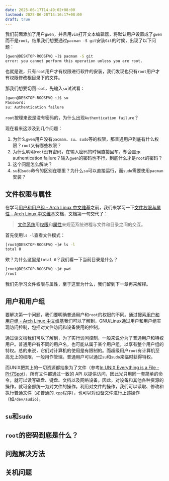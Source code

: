 ```yaml
---
date: 2025-06-17T14:49:02+08:00
lastmod: 2025-06-28T14:16:17+08:00
draft: true
---
```


我们前面添加了用户`gwen`，并且用`vim`打开文本编辑器，将默认用户设置成了`gwen`而不是`root`。结果我们想要通过`pacman -S git`安装`Git`的时候，出现了以下问题：

```bash
[gwen@DESKTOP-ROOSFVQ ~]$ pacman -S git
error: you cannot perform this operation unless you are root.
```

也就是说，只有`root`用户才有权限进行软件的安装，我们发现也只有`root`用户才有权限修改根目录下的文件。

那我们想要切回`root`，先输入`su`试试看：

```bash
[gwen@DESKTOP-ROOSFVQ ~]$ su
Password:
su: Authentication failure
```

`root`按理来说是没有密码的，为什么出现`Authentication failure`？

现在看来这涉及到几个问题：

1. 为什么`gwen`用户没有`pacman`、`su`、`sudo`等的权限，那普通用户到底有什么权限？`root`又有哪些权限？
2. 为什么明明`root`没有密码，在输入密码的时候直接回车，却会显示authentication failure？输入`gwen`的密码也不行，到底什么才是`root`的密码？
3. 这个问题怎么解决？
4. `su`和`sudo`命令的区别在哪里？为什么`su`可以直接运行，而`sudo`需要使用`pacman`安装？

## 文件权限与属性

在学习[用户和用户组 - Arch Linux 中文维基](https://wiki.archlinuxcn.org/zh-sg/%E7%94%A8%E6%88%B7%E5%92%8C%E7%94%A8%E6%88%B7%E7%BB%84)之前，我们来学习一下[文件权限与属性 - Arch Linux 中文维基](https://wiki.archlinuxcn.org/zh-sg/%E6%96%87%E4%BB%B6%E6%9D%83%E9%99%90%E4%B8%8E%E5%B1%9E%E6%80%A7#)文档，文档第一句交代了：

> [文件系统](https://wiki.archlinuxcn.org/wiki/%E6%96%87%E4%BB%B6%E7%B3%BB%E7%BB%9F "文件系统")用[权限](https://en.wikipedia.org/wiki/File_system_permissions "w:File system permissions")和[属性](https://en.wikipedia.org/wiki/File_attribute "w:File attribute")来规范系统进程与文件和目录之间的交互。

首先使用`ls -l`查看文件模式：

```bash
[root@DESKTOP-ROOSFVQ ~]# ls -l
total 0
```

欸？为什么这里是`total 0`？我们看一下当前目录是什么？

```bash
[root@DESKTOP-ROOSFVQ ~]# pwd
/root
```

我们先学习文件权限与属性，至于这里为什么，我们留到下一章再来解释。

## 用户和用户组

要解决第一个问题，我们要明确普通用户和`root`的权限的不同。通过搜索[用户和用户组 - Arch Linux 中文维基](https://wiki.archlinuxcn.org/zh-sg/%E7%94%A8%E6%88%B7%E5%92%8C%E7%94%A8%E6%88%B7%E7%BB%84)我们可以了解到，GNU/Linux通过用户和用户组实现访问控制，包括对文件访问和设备使用的控制。

通过读文档我们可以了解到，为了实行访问控制，一般来说分为了普通用户和特权用户。普通用户有不同的用户名，也可能从属于某个用户组，以享有整个用户组的特权。总的来说，它们对计算机的使用是有限制的。而超级用户`root`有计算机至高无上的权限，一般用作管理。普通用户可以通过`su`和`sudo`来临时获得特权。

而UNIX把其上的一切资源都抽象为了文件（参考[In UNIX Everything is a File - PH7Spot](https://web.archive.org/web/20190816135930/http://ph7spot.com/musings/in-unix-everything-is-a-file)），所有文件都通过一致的 API 以提供访问，因此光只用同一套简单的命令，就可以读写磁盘、键盘、文档以及网络设备。因此，对设备和其他各种资源的操作，就可全部统一为对文件的操作。利用对文件的操作，我们可以读取、修改和执行普通文件（如普通的`.cpp`程序），也可以对设备文件进行上述操作（如`/dev/audio`）。

## `su`和`sudo`

## `root`的密码到底是什么？

## 问题解决方法

## 关机问题
